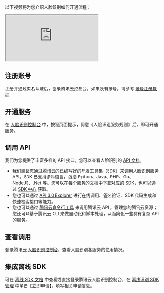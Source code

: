 以下视频将为您介绍人脸识别如何开通流程：
<div class="doc-video-mod"><iframe src="https://cloud.tencent.com/edu/learning/quick-play/2136-27904?source=gw.doc.media&withPoster=1&notip=1"></iframe></div>

## 注册账号
注册并通过实名认证后，登录腾讯云控制台。如果没有账号，请参考 [账号注册教程](https://cloud.tencent.com/document/product/378/17985)

## 开通服务
在 [人脸识别控制台](https://console.cloud.tencent.com/aiface) 中，按照页面提示，同意《人脸识别服务规则》后，即可开通服务。

## 调用 API
我们为您提供了丰富多样的 API 接口，您可以查看人脸识别的 [API 文档](https://cloud.tencent.com/document/product/867/32770)。
- 我们建议您通过腾讯云的已编写好的开发工具集（SDK）来调用人脸识别服务 API。SDK 已支持多种语言，包括 Python、Java、PHP、Go、NodeJS、.Net 等。您可以在每个服务的文档中下载对应的 SDK，也可以通过 [SDK 中心](https://cloud.tencent.com/document/sdk) 获取。
- 您也可以通过 [ API 3.0 Explorer](https://console.cloud.tencent.com/api/explorer?Product=iai&Version=2018-03-01&Action=DetectFace&SignVersion=) 进行在线调用、签名验证、SDK 代码生成和快速检索接口等能力。
- 您也可以通过 [腾讯云命令行工具](https://cloud.tencent.com/document/product/440/6176) 来调用腾讯云 API ，管理您的腾讯云资源；您还可以基于腾讯云 CLI 来做自动化和脚本处理，从而简化一些具有复杂 API 的服务。

## 查看调用
登录腾讯云 [人脸识别控制台](https://console.cloud.tencent.com/aiface)，查看人脸识别各服务的使用情况。
 
## 集成离线 SDK
可在 [离线 SDK 文档](https://cloud.tencent.com/document/product/867/44383) 中查看或直接登录腾讯云人脸识别控制台，在 [离线识别 SDK 管理](https://console.cloud.tencent.com/aiface/sdk) 中单击【立即申请】，填写相关申请信息。
